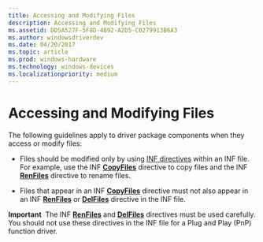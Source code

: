 ```yaml
---
title: Accessing and Modifying Files
description: Accessing and Modifying Files
ms.assetid: DD5A527F-5F8D-4892-A2D5-C0279913B6A3
ms.author: windowsdriverdev
ms.date: 04/20/2017
ms.topic: article
ms.prod: windows-hardware
ms.technology: windows-devices
ms.localizationpriority: medium
---
```


# Accessing and Modifying Files


The following guidelines apply to driver package components when they access or modify files:

-   Files should be modified only by using [INF directives](inf-directives.md) within an INF file. For example, use the INF [**CopyFiles**](inf-copyfiles-directive.md) directive to copy files and the INF [**RenFiles**](inf-renfiles-directive.md) directive to rename files.

-   Files that appear in an INF [**CopyFiles**](inf-copyfiles-directive.md) directive must not also appear in an INF [**RenFiles**](inf-renfiles-directive.md) or [**DelFiles**](inf-delfiles-directive.md) directive in the INF file.

**Important**  The INF [**RenFiles**](inf-renfiles-directive.md) and [**DelFiles**](inf-delfiles-directive.md) directives must be used carefully. You should not use these directives in the INF file for a Plug and Play (PnP) function driver.

 

 

 





